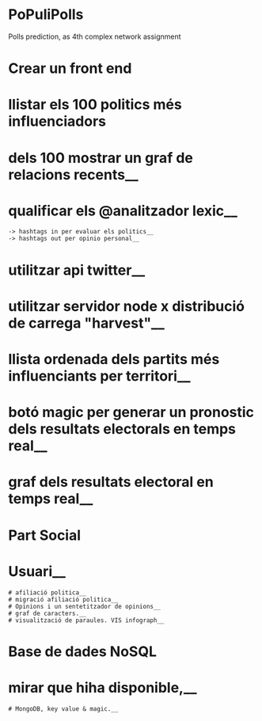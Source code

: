 # PoPuliPolls
Polls prediction, as 4th complex network assignment


# Crear un front end
  # llistar els 100 politics més influenciadors <br>
  # dels 100 mostrar un graf de relacions recents__
  # qualificar els @analitzador lexic__
    -> hashtags in per evaluar els politics__
    -> hashtags out per opinio personal__
  # utilitzar api twitter__
  # utilitzar servidor node x distribució de carrega "harvest"__
  # llista ordenada dels partits més influenciants per territori__
  # botó magic per generar un pronostic dels resultats electorals en temps real__
  # graf dels resultats electoral en temps real__
  
# Part Social
  # Usuari__
    # afiliació politica__
    # migració afiliació politica__
    # Opinions i un sentetitzador de opinions__
    # graf de caracters.__
    # visualització de paraules. VIS infograph__
    
# Base de dades NoSQL
  # mirar que hiha disponible,__
    # MongoDB, key value & magic.__
